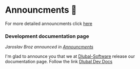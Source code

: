 # Announcments 📣

For more detailed announcments click [here](https://github.com/orgs/Dlubal-Software/discussions/categories/announcements)

### **Development documentation page** 

*Jaroslav Broz announced in [Announcments](https://github.com/orgs/Dlubal-Software/discussions/categories/announcements)*

I'm glad to announce you that we at [Dlubal-Software](https://github.com/Dlubal-Software) release our documentation page. Follow the link [Dlubal Dev Docs](https://dlubal-software.github.io/.github/)